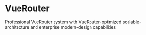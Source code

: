 # VueRouter
Professional VueRouter system with VueRouter-optimized scalable-architecture and enterprise modern-design capabilities
